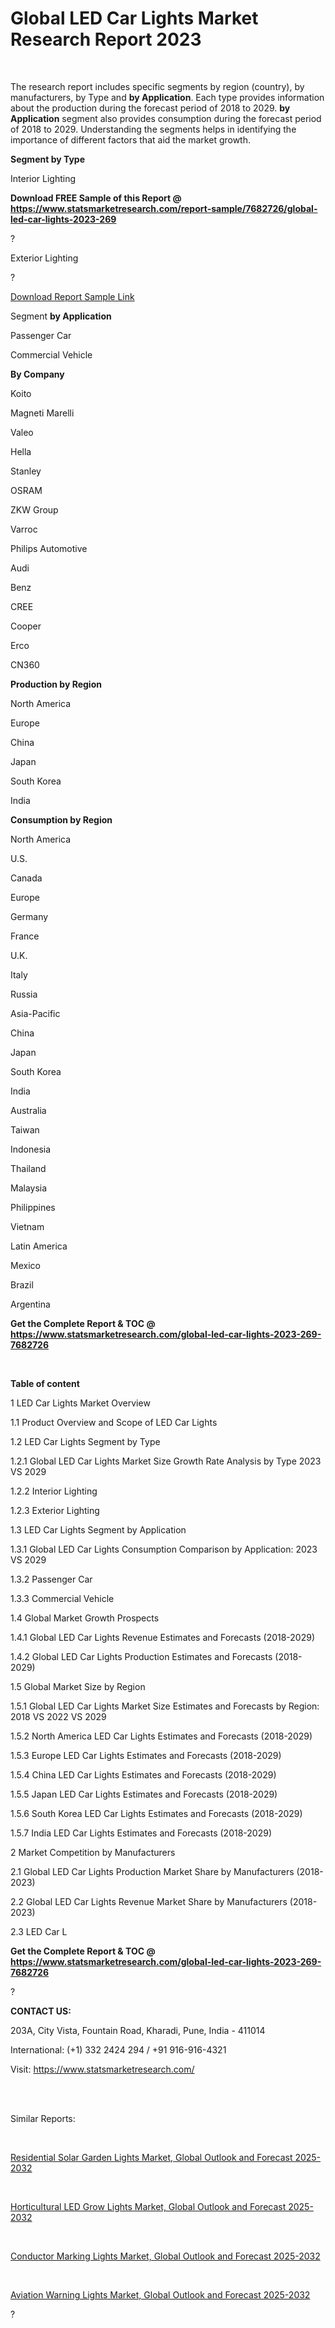 <h1>Global LED Car Lights Market Research Report 2023</h1><br/><p>The research report includes specific segments by region (country), by manufacturers, by Type and <strong>by Application</strong>. Each type provides information about the production during the forecast period of 2018 to 2029. <strong>by Application</strong> segment also provides consumption during the forecast period of 2018 to 2029. Understanding the segments helps in identifying the importance of different factors that aid the market growth.</p>
 
 
 
 <p><strong>Segment by Type</strong></p>
 
 
 
 <p>Interior Lighting</p>
 
 
 
 <div><b>Download FREE Sample of this Report @ <a href="https://www.statsmarketresearch.com/download-free-sample/7682726/global-led-car-lights-2023-269">https://www.statsmarketresearch.com/report-sample/7682726/global-led-car-lights-2023-269</a></b></div>
 
 
 
 <p>? </p>
 
 
 
 <p>Exterior Lighting</p>
 
 
 
 <p>? </p>
 
 
 
 <p><a href="https://www.statsmarketresearch.com/download-free-sample/7682726/global-led-car-lights-2023-269">Download Report Sample Link</a></p>
 
 
 
 <p>Segment <strong>by Application</strong></p>
 
 
 
 <p>Passenger Car</p>
 
 
 
 <p>Commercial Vehicle</p>
 
 
 
 <p><strong>By Company</strong></p>
 
 
 
 <p>Koito</p>
 
 
 
 <p>Magneti Marelli</p>
 
 
 
 <p>Valeo</p>
 
 
 
 <p>Hella</p>
 
 
 
 <p>Stanley</p>
 
 
 
 <p>OSRAM</p>
 
 
 
 <p>ZKW Group</p>
 
 
 
 <p>Varroc</p>
 
 
 
 <p>Philips Automotive</p>
 
 
 
 <p>Audi</p>
 
 
 
 <p>Benz</p>
 
 
 
 <p>CREE</p>
 
 
 
 <p>Cooper</p>
 
 
 
 <p>Erco</p>
 
 
 
 <p>CN360</p>
 
 
 
 <p><strong>Production by Region</strong></p>
 
 
 
 <p>North America</p>
 
 
 
 <p>Europe</p>
 
 
 
 <p>China</p>
 
 
 
 <p>Japan</p>
 
 
 
 <p>South Korea</p>
 
 
 
 <p>India</p>
 
 
 
 <p><strong>Consumption by Region</strong></p>
 
 
 
 <p>North America</p>
 
 
 
 <p>U.S.</p>
 
 
 
 <p>Canada</p>
 
 
 
 <p>Europe</p>
 
 
 
 <p>Germany</p>
 
 
 
 <p>France</p>
 
 
 
 <p>U.K.</p>
 
 
 
 <p>Italy</p>
 
 
 
 <p>Russia</p>
 
 
 
 <p>Asia-Pacific</p>
 
 
 
 <p>China</p>
 
 
 
 <p>Japan</p>
 
 
 
 <p>South Korea</p>
 
 
 
 <p>India</p>
 
 
 
 <p>Australia</p>
 
 
 
 <p>Taiwan</p>
 
 
 
 <p>Indonesia</p>
 
 
 
 <p>Thailand</p>
 
 
 
 <p>Malaysia</p>
 
 
 
 <p>Philippines</p>
 
 
 
 <p>Vietnam</p>
 
 
 
 <p>Latin America</p>
 
 
 
 <p>Mexico</p>
 
 
 
 <p>Brazil</p>
 
 
 
 <p>Argentina</p>
 
 
 
 <div><b>Get the Complete Report & TOC @ <a href="https://www.statsmarketresearch.com/global-led-car-lights-2023-269-7682726">https://www.statsmarketresearch.com/global-led-car-lights-2023-269-7682726</a></b></div>
 
 
 
 <p><br />
 
 <b>Table of content</b></p>
 
 
 
 <p>1 LED Car Lights Market Overview<br />
 
 1.1 Product Overview and Scope of LED Car Lights<br />
 
 1.2 LED Car Lights Segment by Type<br />
 
 1.2.1 Global LED Car Lights Market Size Growth Rate Analysis by Type 2023 VS 2029<br />
 
 1.2.2 Interior Lighting<br />
 
 1.2.3 Exterior Lighting<br />
 
 1.3 LED Car Lights Segment by Application<br />
 
 1.3.1 Global LED Car Lights Consumption Comparison by Application: 2023 VS 2029<br />
 
 1.3.2 Passenger Car<br />
 
 1.3.3 Commercial Vehicle<br />
 
 1.4 Global Market Growth Prospects<br />
 
 1.4.1 Global LED Car Lights Revenue Estimates and Forecasts (2018-2029)<br />
 
 1.4.2 Global LED Car Lights Production Estimates and Forecasts (2018-2029)<br />
 
 1.5 Global Market Size by Region<br />
 
 1.5.1 Global LED Car Lights Market Size Estimates and Forecasts by Region: 2018 VS 2022 VS 2029<br />
 
 1.5.2 North America LED Car Lights Estimates and Forecasts (2018-2029)<br />
 
 1.5.3 Europe LED Car Lights Estimates and Forecasts (2018-2029)<br />
 
 1.5.4 China LED Car Lights Estimates and Forecasts (2018-2029)<br />
 
 1.5.5 Japan LED Car Lights Estimates and Forecasts (2018-2029)<br />
 
 1.5.6 South Korea LED Car Lights Estimates and Forecasts (2018-2029)<br />
 
 1.5.7 India LED Car Lights Estimates and Forecasts (2018-2029)<br />
 
 2 Market Competition by Manufacturers<br />
 
 2.1 Global LED Car Lights Production Market Share by Manufacturers (2018-2023)<br />
 
 2.2 Global LED Car Lights Revenue Market Share by Manufacturers (2018-2023)<br />
 
 2.3 LED Car L</p>
 
 
 
 <div><b>Get the Complete Report & TOC @ <a href="https://www.statsmarketresearch.com/global-led-car-lights-2023-269-7682726">https://www.statsmarketresearch.com/global-led-car-lights-2023-269-7682726</a></b></div>
 
 
 
 <p>? </p>
 
 
 
 <p><b>CONTACT US:</b><br />
 
 203A, City Vista, Fountain Road, Kharadi, Pune, India - 411014<br />
 
 International: (+1) 332 2424 294 / +91 916-916-4321<br />
 
 Visit: <a href="https://www.statsmarketresearch.com/">https://www.statsmarketresearch.com/</a><br />
 
 <br />
 
 <br />
 
 Similar Reports:<br />
 
 <br />
 
 <a href="https://www.statsmarketresearch.com/global-residential-solar-garden-lights-forecast-2025-2032-264-8040052">Residential Solar Garden Lights Market, Global Outlook and Forecast 2025-2032</a><br />
 
 <br />
 
 <a href="https://www.statsmarketresearch.com/global-horticultural-led-grow-lights-forecast-2025-2032-389-8037360">Horticultural LED Grow Lights Market, Global Outlook and Forecast 2025-2032</a><br />
 
 <br />
 
 <a href="https://www.statsmarketresearch.com/global-conductor-marking-lights-forecast-2023-2030-960-7795503">Conductor Marking Lights Market, Global Outlook and Forecast 2025-2032</a><br />
 
 <br />
 
 <a href="https://www.statsmarketresearch.com/global-aviation-warning-lights-forecast-2025-2032-858-8036188">Aviation Warning Lights Market, Global Outlook and Forecast 2025-2032</a><br />
 
 ? </p>